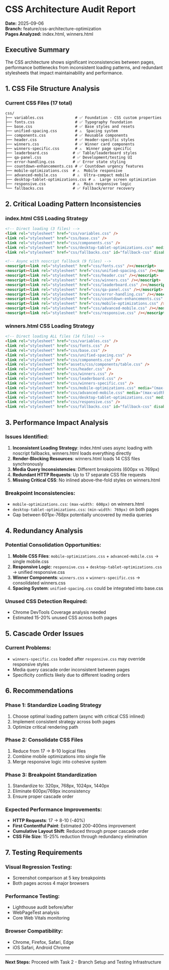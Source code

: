 # CSS Architecture Audit Report

**Date:** 2025-09-06  
**Branch:** feature/css-architecture-optimization  
**Pages Analyzed:** index.html, winners.html

## Executive Summary

The CSS architecture shows significant inconsistencies between pages, performance bottlenecks from
inconsistent loading patterns, and redundant stylesheets that impact maintainability and
performance.

## 1. CSS File Structure Analysis

### Current CSS Files (17 total)

```
css/
├── variables.css              # ✅ Foundation - CSS custom properties
├── fonts.css                  # ✅ Typography foundation
├── base.css                   # ✅ Base styles and resets
├── unified-spacing.css        # ⚠️  Spacing system
├── components.css             # ✅ Reusable components
├── header.css                 # ✅ Header-specific styles
├── winners.css                # ✅ Winner card components
├── winners-specific.css       # ⚠️  Winner page specific
├── leaderboard.css           # ✅ Table/leaderboard styles
├── qa-panel.css              # ✅ Development/testing UI
├── error-handling.css        # ✅ Error state styling
├── countdown-enhancements.css # ✅ Countdown urgency features
├── mobile-optimizations.css  # ⚠️  Mobile responsive
├── advanced-mobile.css       # ⚠️  Ultra-compact mobile
├── desktop-tablet-optimizations.css # ⚠️  Large screen optimization
├── responsive.css            # ⚠️  Main responsive logic
└── fallbacks.css             # ✅ Fallback/error recovery
```

## 2. Critical Loading Pattern Inconsistencies

### index.html CSS Loading Strategy

```html
<!-- Direct loading (3 files) -->
<link rel="stylesheet" href="css/variables.css" />
<link rel="stylesheet" href="css/base.css" />
<link rel="stylesheet" href="css/components.css" />
<link rel="stylesheet" href="css/desktop-tablet-optimizations.css" media="(min-width: 769px)" />
<link rel="stylesheet" href="css/fallbacks.css" id="fallback-css" disabled />

<!-- Async with noscript fallback (9 files) -->
<noscript><link rel="stylesheet" href="css/fonts.css" /></noscript>
<noscript><link rel="stylesheet" href="css/unified-spacing.css" /></noscript>
<noscript><link rel="stylesheet" href="css/header.css" /></noscript>
<noscript><link rel="stylesheet" href="css/winners.css" /></noscript>
<noscript><link rel="stylesheet" href="css/leaderboard.css" /></noscript>
<noscript><link rel="stylesheet" href="css/qa-panel.css" /></noscript>
<noscript><link rel="stylesheet" href="css/error-handling.css" /></noscript>
<noscript><link rel="stylesheet" href="css/countdown-enhancements.css" /></noscript>
<noscript><link rel="stylesheet" href="css/mobile-optimizations.css" /></noscript>
<noscript><link rel="stylesheet" href="css/advanced-mobile.css" /></noscript>
<noscript><link rel="stylesheet" href="css/responsive.css" /></noscript>
```

### winners.html CSS Loading Strategy

```html
<!-- Direct loading ALL files (14 files) -->
<link rel="stylesheet" href="css/variables.css" />
<link rel="stylesheet" href="css/fonts.css" />
<link rel="stylesheet" href="css/base.css" />
<link rel="stylesheet" href="css/unified-spacing.css" />
<link rel="stylesheet" href="css/components.css" />
<link rel="stylesheet" href="assets/css/components/table.css" />
<link rel="stylesheet" href="css/header.css" />
<link rel="stylesheet" href="css/winners.css" />
<link rel="stylesheet" href="css/leaderboard.css" />
<link rel="stylesheet" href="css/winners-specific.css" />
<link rel="stylesheet" href="css/mobile-optimizations.css" media="(max-width: 600px)" />
<link rel="stylesheet" href="css/advanced-mobile.css" media="(max-width: 600px)" />
<link rel="stylesheet" href="css/desktop-tablet-optimizations.css" media="(min-width: 769px)" />
<link rel="stylesheet" href="css/responsive.css" />
<link rel="stylesheet" href="css/fallbacks.css" id="fallback-css" disabled />
```

## 3. Performance Impact Analysis

### Issues Identified:

1. **Inconsistent Loading Strategy**: index.html uses async loading with noscript fallbacks,
   winners.html loads everything directly
2. **Render-Blocking Resources**: winners.html loads 14 CSS files synchronously
3. **Media Query Inconsistencies**: Different breakpoints (600px vs 769px)
4. **Redundant HTTP Requests**: Up to 17 separate CSS file requests
5. **Missing Critical CSS**: No inlined above-the-fold styles on winners.html

### Breakpoint Inconsistencies:

- `mobile-optimizations.css`: `(max-width: 600px)` on winners.html
- `desktop-tablet-optimizations.css`: `(min-width: 769px)` on both pages
- Gap between 601px-768px potentially uncovered by media queries

## 4. Redundancy Analysis

### Potential Consolidation Opportunities:

1. **Mobile CSS Files**: `mobile-optimizations.css` + `advanced-mobile.css` → single mobile.css
2. **Responsive Logic**: `responsive.css` + `desktop-tablet-optimizations.css` → unified
   responsive.css
3. **Winner Components**: `winners.css` + `winners-specific.css` → consolidated winners.css
4. **Spacing System**: `unified-spacing.css` could be integrated into base.css

### Unused CSS Detection Required:

- Chrome DevTools Coverage analysis needed
- Estimated 15-20% unused CSS across both pages

## 5. Cascade Order Issues

### Current Problems:

- `winners-specific.css` loaded after `responsive.css` may override responsive styles
- Media query cascade order inconsistent between pages
- Specificity conflicts likely due to different loading orders

## 6. Recommendations

### Phase 1: Standardize Loading Strategy

1. Choose optimal loading pattern (async with critical CSS inlined)
2. Implement consistent strategy across both pages
3. Optimize critical rendering path

### Phase 2: Consolidate CSS Files

1. Reduce from 17 → 8-10 logical files
2. Combine mobile optimizations into single file
3. Merge responsive logic into cohesive system

### Phase 3: Breakpoint Standardization

1. Standardize to: 320px, 768px, 1024px, 1440px
2. Eliminate 600px/769px inconsistency
3. Ensure proper cascade order

### Expected Performance Improvements:

- **HTTP Requests**: 17 → 8-10 (-40%)
- **First Contentful Paint**: Estimated 200-400ms improvement
- **Cumulative Layout Shift**: Reduced through proper cascade order
- **CSS File Size**: 15-25% reduction through redundancy elimination

## 7. Testing Requirements

### Visual Regression Testing:

- Screenshot comparison at 5 key breakpoints
- Both pages across 4 major browsers

### Performance Testing:

- Lighthouse audit before/after
- WebPageTest analysis
- Core Web Vitals monitoring

### Browser Compatibility:

- Chrome, Firefox, Safari, Edge
- iOS Safari, Android Chrome

---

**Next Steps:** Proceed with Task 2 - Branch Setup and Testing Infrastructure
